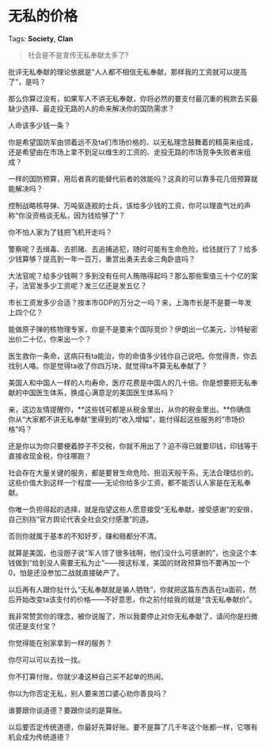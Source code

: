 # 无私的价格

Tags: **Society**, **Clan**

> 社会是不是宣传无私奉献太多了?



批评无私奉献的理论依据是“人人都不相信无私奉献，那样我的工资就可以提高了”，是吗？

那么你算过没有，如果军人不讲无私奉献，你将必然的要支付最沉重的税款去买最缺少选择、最走投无路的人的命来解决你的国防需求？

人命该多少钱一条？

你是希望国防军由领着远不及ta们市场价格的、以无私理念鼓舞着的精英来组成，还是希望由在市场上拿不到足以维生的工资的、走投无路的市场竞争失败者来组成？

一样的国防预算，用后者真的能替代前者的效能吗？这真的可以靠多花几倍预算就能解决吗？

控制战略核导弹、万吨驱逐舰的士兵，该给多少钱的工资，你可以理直气壮的声称“你没资格谈无私，因为钱给够了”？

你不怕人家为了钱把飞机开走吗？

  


警察呢？去缉毒、去抓赌、去追捕逃犯，随时可能有生命危险，给钱就行了？给多少钱算够？提高到一年一百万，重赏出勇夫去金三角卧底吗？

大法官呢？给多少钱啊？多到没有任何人贿赂得起吗？那么那些案值三十个亿的案子，法官发多少工资呢？发三亿还是发五亿？

市长工资发多少合适？按本市GDP的万分之一吗？来，上海市长是不是要一年发上四个亿？

能做原子弹的核物理专家，你是不是要来个国际竞价？伊朗出一亿美元，沙特秘密出价二十亿，你来出一个？

医生救你一条命，这病只有ta能治，你的命值多少钱你自己说吧。你觉得贵，你去找别人咯。你是觉得ta收了你四万块，就觉得ta不算无私奉献了？

美国人和中国人一样的人均寿命，医疗花费是中国人的几十倍。你是想要把无私奉献的中国医生体系，换成心满意足的美国医生体系吗？

  


亲，这边友情提醒你，**这些钱可都是从税金里出，从你的税金里出。**你确信你从“大家都不讲无私奉献”里得到的“收入增幅”，能付得起这些服务的“市场价格”吗？

还是你以为你只要梗着脖子不交税，你就不用出了？迫不得已就要印钱，印钱等于直接收现金税，你往哪跑？

社会存在大量关键的服务，都是要冒生命危险、担滔天般干系，无法合理估价的。这些价值大到这样一个程度——无论你给多少工资，都不能否认人家是在无私奉献。

你唯一负担得起的选择，就是指望这些人愿意接受“无私奉献，接受感谢”的安排，自己别挡“官方舆论代表全社会交付感激”的道。

否则你就属于基本的不知好歹，赚和赔都分不清。

就算是美国，也没胆子说“军人领了很多钱啊，他们没什么可感谢的”，也没这个本钱做到“给到没人需要无私为止”——按这标准，美国的财政预算怕不要再加一个0，怕是还没参加二战就直接破产了。

以后再有人跟你扯什么“无私奉献就是骗人牺牲”，你就把这篇东西丢在ta面前，然后开始改变ta该支付的价格——不好意思，你之前付给我的就是“含无私奉献价”。

我非常赞赏你的理念，被你说服了，所以我要停止对你无私奉献了，请问你是扫微信还是支付宝？

你觉得能在别家拿到一样的服务？

你尽可以可以去找一找。

你不打算付账，你就少凑这种自己买不起单的热闹。

  


你以为你否定无私，别人要来苦口婆心劝你善良吗？

谁要跟你谈道德？要跟你谈的是算账。

以后要否定传统道德，你最好先算好账。要不是算了几千年这个账都一样，它哪有机会成为传统道德？



